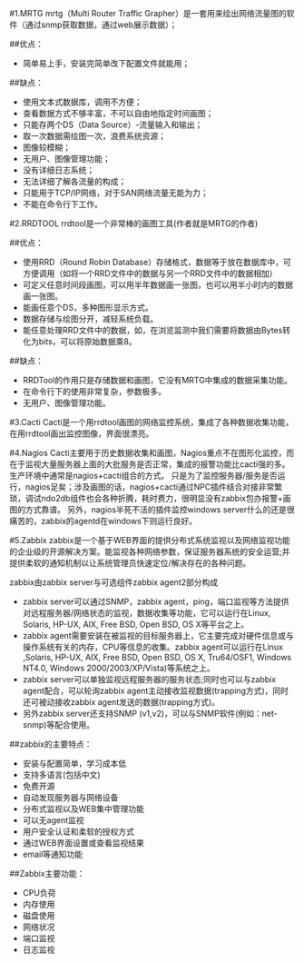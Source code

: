 #1.MRTG
mrtg（Multi Router Traffic Grapher）是一套用来绘出网络流量图的软件（通过snmp获取数据，通过web展示数据）；

##优点：
- 简单易上手，安装完简单改下配置文件就能用；

##缺点：
- 使用文本式数据库，调用不方便；
- 查看数据方式不够丰富，不可以自由地指定时间画图；
- 只能存两个DS（Data Source）-流量输入和输出；
- 取一次数据需绘图一次，浪费系统资源；
- 图像较模糊；
- 无用户、图像管理功能；
- 没有详细日志系统；
- 无法详细了解各流量的构成；
- 只能用于TCP/IP网络，对于SAN网络流量无能为力；
- 不能在命令行下工作。

#2.RRDTOOL
rrdtool是一个非常棒的画图工具(作者就是MRTG的作者)

##优点：
- 使用RRD（Round Robin Database）存储格式，数据等于放在数据库中，可方便调用（如将一个RRD文件中的数据与另一个RRD文件中的数据相加）
- 可定义任意时间段画图，可以用半年数据画一张图，也可以用半小时内的数据画一张图。
- 能画任意个DS，多种图形显示方式。
- 数据存储与绘图分开，减轻系统负载。
- 能任意处理RRD文件中的数据，如，在浏览监测中我们需要将数据由Bytes转化为bits，可以将原始数据乘8。

##缺点：
- RRDTool的作用只是存储数据和画图，它没有MRTG中集成的数据采集功能。
- 在命令行下的使用非常复杂，参数极多。
- 无用户、图像管理功能。

#3.Cacti
Cacti是一个用rrdtool画图的网络监控系统，集成了各种数据收集功能，在用rrdtool画出监控图像，界面很漂亮。

#4.Nagios
Cacti主要用于历史数据收集和画图，Nagios重点不在图形化监控，而在于监视大量服务器上面的大批服务是否正常，集成的报警功能比cacti强的多。
生产环境中通常是nagios+cacti组合的方式。
只是为了监控服务器/服务是否运行，nagios足矣；涉及画图的话，nagios+cacti通过NPC插件结合对接非常繁琐，调试ndo2db组件也会各种折腾，耗时费力，很明显没有zabbix包办报警+画图的方式靠谱。
另外，nagios半死不活的插件监控windows server什么的还是很痛苦的，zabbix的agentd在windows下则运行良好。

#5.Zabbix
zabbix是一个基于WEB界面的提供分布式系统监视以及网络监视功能的企业级的开源解决方案。能监视各种网络参数，保证服务器系统的安全运营;并提供柔软的通知机制以让系统管理员快速定位/解决存在的各种问题。

zabbix由zabbix server与可选组件zabbix agent2部分构成
- zabbix server可以通过SNMP，zabbix agent，ping，端口监视等方法提供对远程服务器/网络状态的监视，数据收集等功能，它可以运行在Linux, Solaris, HP-UX, AIX, Free BSD, Open BSD, OS X等平台之上。
- zabbix agent需要安装在被监视的目标服务器上，它主要完成对硬件信息或与操作系统有关的内存，CPU等信息的收集。zabbix agent可以运行在Linux ,Solaris, HP-UX, AIX, Free BSD, Open BSD, OS X, Tru64/OSF1, Windows NT4.0, Windows 2000/2003/XP/Vista)等系统之上。
- zabbix server可以单独监视远程服务器的服务状态;同时也可以与zabbix agent配合，可以轮询zabbix agent主动接收监视数据(trapping方式)，同时还可被动接收zabbix agent发送的数据(trapping方式)。
- 另外zabbix server还支持SNMP (v1,v2)，可以与SNMP软件(例如：net-snmp)等配合使用。

##zabbix的主要特点：

- 安装与配置简单，学习成本低
- 支持多语言(包括中文)
- 免费开源
- 自动发现服务器与网络设备
- 分布式监视以及WEB集中管理功能
- 可以无agent监视
- 用户安全认证和柔软的授权方式
- 通过WEB界面设置或查看监视结果
- email等通知功能

##Zabbix主要功能：
- CPU负荷
- 内存使用
- 磁盘使用
- 网络状况
- 端口监视
- 日志监视
